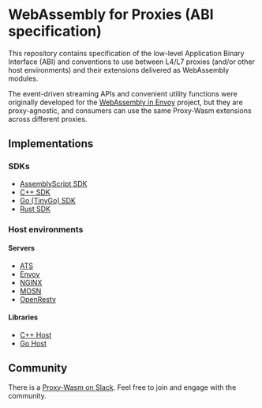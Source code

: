 # WebAssembly for Proxies (ABI specification)

This repository contains specification of the low-level Application Binary Interface (ABI) and
conventions to use between L4/L7 proxies (and/or other host environments) and their extensions
delivered as WebAssembly modules.

The event-driven streaming APIs and convenient utility functions were originally developed for
the [WebAssembly in Envoy] project, but they are proxy-agnostic, and consumers can use the same
Proxy-Wasm extensions across different proxies.

[WebAssembly in Envoy]: docs/WebAssembly-in-Envoy.md

## Implementations

### SDKs

* [AssemblyScript SDK]
* [C++ SDK]
* [Go (TinyGo) SDK]
* [Rust SDK]

[AssemblyScript SDK]: https://github.com/solo-io/proxy-runtime
[C++ SDK]: https://github.com/proxy-wasm/proxy-wasm-cpp-sdk
[Go (TinyGo) SDK]: https://github.com/tetratelabs/proxy-wasm-go-sdk
[Rust SDK]: https://github.com/proxy-wasm/proxy-wasm-rust-sdk

### Host environments

#### Servers

* [ATS]
* [Envoy]
* [NGINX]
* [MOSN]
* [OpenResty]

[ATS]: https://docs.trafficserver.apache.org/en/latest/admin-guide/plugins/wasm.en.html
[Envoy]: https://github.com/envoyproxy/envoy
[NGINX]: https://github.com/Kong/ngx_wasm_module
[MOSN]: https://github.com/mosn/mosn
[OpenResty]: https://github.com/api7/wasm-nginx-module

#### Libraries

* [C++ Host]
* [Go Host]

[C++ Host]: https://github.com/proxy-wasm/proxy-wasm-cpp-host
[Go Host]: https://github.com/mosn/proxy-wasm-go-host

## Community

There is a [Proxy-Wasm on Slack]. Feel free to join and engage with the community.

[Proxy-Wasm on Slack]: https://join.slack.com/t/proxy-wasm/shared_invite/zt-2nragshr6-nYH7p8jfBZevFIHpX~LIvg
